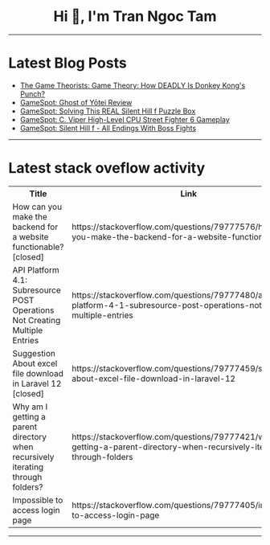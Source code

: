 <h1 align="center">Hi 👋, I'm Tran Ngoc Tam</h1>

---

# Latest Blog Posts 
<!-- BLOG-POST-LIST:START -->
- [The Game Theorists: Game Theory: How DEADLY Is Donkey Kong&#39;s Punch?](https://dev.to/gg_news/the-game-theorists-game-theory-how-deadly-is-donkey-kongs-punch-39oi)
- [GameSpot: Ghost of Yōtei Review](https://dev.to/gg_news/gamespot-ghost-of-yotei-review-50e9)
- [GameSpot: Solving This REAL Silent Hill f Puzzle Box](https://dev.to/gg_news/gamespot-solving-this-real-silent-hill-f-puzzle-box-169p)
- [GameSpot: C. Viper High-Level CPU Street Fighter 6 Gameplay](https://dev.to/gg_news/gamespot-c-viper-high-level-cpu-street-fighter-6-gameplay-2al0)
- [GameSpot: Silent Hill f - All Endings With Boss Fights](https://dev.to/gg_news/gamespot-silent-hill-f-all-endings-with-boss-fights-5085)
<!-- BLOG-POST-LIST:END -->

---

# Latest stack oveflow activity
<table>
  <tr><th>Title</th><th>Link</th></tr>
  <!-- STACKOVERFLOW:START --><tr><td>How can you make the backend for a website functionable? [closed]</td><td>https://stackoverflow.com/questions/79777576/how-can-you-make-the-backend-for-a-website-functionable</td></tr><tr><td>API Platform 4.1: Subresource POST Operations Not Creating Multiple Entries</td><td>https://stackoverflow.com/questions/79777480/api-platform-4-1-subresource-post-operations-not-creating-multiple-entries</td></tr><tr><td>Suggestion About excel file download in Laravel 12 [closed]</td><td>https://stackoverflow.com/questions/79777459/suggestion-about-excel-file-download-in-laravel-12</td></tr><tr><td>Why am I getting a parent directory when recursively iterating through folders?</td><td>https://stackoverflow.com/questions/79777421/why-am-i-getting-a-parent-directory-when-recursively-iterating-through-folders</td></tr><tr><td>Impossible to access login page</td><td>https://stackoverflow.com/questions/79777405/impossible-to-access-login-page</td></tr><!-- STACKOVERFLOW:END -->
</table>

---


